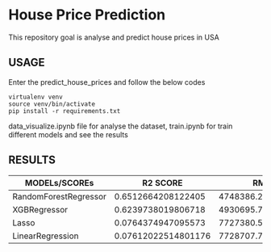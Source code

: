 # House Price Prediction
This repository goal is analyse and predict house prices in USA

## USAGE
Enter the predict_house_prices and follow the below codes
```
virtualenv venv
source venv/bin/activate
pip install -r requirements.txt
```
data_visualize.ipynb file for analyse the dataset,
train.ipynb for train different models and see the results

## RESULTS

MODELs/SCOREs |  R2 SCORE |  RMSE |  MSE |  MAE
--- | --- | --- | --- | --- |
RandomForestRegressor | 0.6512664208122405 | 4748386.263317866 | 22547172105665.81 | 807322.6456264602
XGBRegressor | 0.6239738019806718 | 4930695.784860931 | 24311760922845.35 | 929608.2711104134
Lasso | 0.0764374947095573 | 7727380.594256299 | 59712410848488.82 | 1451490.140819531
LinearRegression | 0.07612022514801176 | 7728707.7660077885 | 59732923732349.09 | 1472770.2875585465
